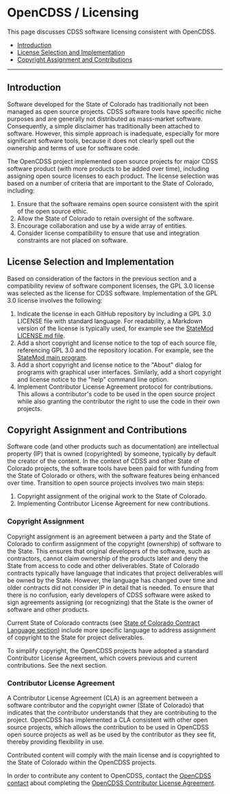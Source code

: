 # OpenCDSS / Licensing #

This page discusses CDSS software licensing consistent with OpenCDSS.

* [Introduction](#introduction)
* [License Selection and Implementation](#license-selection-and-implementation)
* [Copyright Assignment and Contributions](#copyright-assignment-and-contributions)

-------------

## Introduction ##

Software developed for the State of Colorado has traditionally not been managed as open source projects.
CDSS software tools have specific niche purposes and are generally not distributed as mass-market software.
Consequently, a simple disclaimer has traditionally been attached to software.
However, this simple approach is inadequate, especially for more significant software tools,
because it does not clearly spell out the ownership and terms of use for software code.

The OpenCDSS project implemented open source projects for major CDSS software product
(with more products to be added over time),
including assigning open source licenses to each product.
The license selection was based on a number of criteria that are important to the State of Colorado, including:

1. Ensure that the software remains open source consistent with the spirit of the open source ethic.
2. Allow the State of Colorado to retain oversight of the software.
3. Encourage collaboration and use by a wide array of entities.
4. Consider license compatibility to ensure that use and integration constraints are not placed on software.

## License Selection and Implementation ##

Based on consideration of the factors in the previous section and a compatibility review of software component licenses,
the GPL 3.0 license was selected as the license for CDSS software.
Implementation of the GPL 3.0 license involves the following:

1. Indicate the license in each GitHub repository by including a GPL 3.0 LICENSE file with standard language.
For readability, a Markdown version of the license is typically used, for example see the
[StateMod LICENSE.md file](https://github.com/OpenCDSS/cdss-app-statemod-fortran/blob/master/LICENSE.md).
2. Add a short copyright and license notice to the top of each source file, referencing GPL 3.0 and the repository location.
For example, see the [StateMod main program](https://github.com/OpenCDSS/cdss-app-statemod-fortran/blob/master/src/main/fortran/statem.for).
3. Add a short copyright and license notice to the "About" dialog for programs with graphical user interfaces.
Similarly, add a short copyright and license notice to the "help" command line option.
4. Implement Contributor License Agreement protocol for contributions.
This allows a contributor's code to be used in the open source project while also
granting the contributor the right to use the code in their own projects.

## Copyright Assignment and Contributions ##

Software code (and other products such as documentation) are intellectual property (IP) that is owned (copyrighted) by someone,
typically by default the creator of the content.
In the context of CDSS and other State of Colorado projects, the software tools have been paid for with funding
from the State of Colorado or others, with the software features being enhanced over time.
Transition to open source projects involves two main steps:

1. Copyright assignment of the original work to the State of Colorado.
2. Implementing Contributor License Agreement for new contributions.

### Copyright Assignment ###

Copyright assignment is an agreement between a party and the State of Colorado to confirm assignment of the copyright (ownership)
of software to the State.  This ensures that original developers of the software, such as contractors,
cannot claim ownership of the products later and deny the State from access to code and other deliverables.
State of Colorado contracts typically have language that indicates that project deliverables will be owned by the State.
However, the language has changed over time and older contracts did not consider IP in detail that is needed.
To ensure that there is no confusion, early developers of CDSS software were asked to sign agreements
assigning (or recognizing) that the State is the owner of software and other products.

Current State of Colorado contracts (see [State of Colorado Contract Language section](#state-of-colorado-contract-language)) include more specific language to address assignment of copyright to the State for
project deliverables.

To simplify copyright, the OpenCDSS projects have adopted a standard Contributor License Agreement,
which covers previous and current contributions.  See the next section.

### Contributor License Agreement ###

A Contributor License Agreement (CLA) is an agreement between a software contributor and the copyright owner
(State of Colorado) that indicates that the contributor understands that they are contributing to the project.
OpenCDSS has implemented a CLA consistent with other open source projects, which allows the contribution to
be used in OpenCDSS open source projects as well as be used by the contributor as they see fit,
thereby providing flexibility in use.

Contributed content will comply with the main license and is copyrighted to the State of Colorado
within the OpenCDSS projects.

In order to contribute any content to OpenCDSS,
contact the [OpenCDSS contact](mailto:brian.macpherson@state.co.us) about
completing the [OpenCDSS Contributor License Agreement](OpenCDSS-CLA-v1-2019-02-12.pdf).
